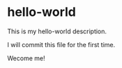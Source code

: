 # hello-world
This is my hello-world description.

I will commit this file for the first time.

Wecome me!
